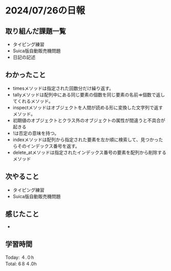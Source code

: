 # 2024/07/26の日報
## 取り組んだ課題一覧
* タイピング練習
* Suica版自動販売機問題
* 日記の記述
## わかったこと
* timesメソッドは指定された回数分だけ繰り返す。
* tallyメソッドは配列中にある同じ要素の個数を同じ要素の名前=>個数で返してくれるメソッド。
* inspectメソッドはオブジェクトを人間が読める形に変換した文字列で返すメソッド。
* 初期値のオブジェクトとクラス外のオブジェクトの属性が間違うと不具合が起きる
* !は否定の意味を持つ。
* indexメソッドは配列から指定された要素を左か順に検索して、見つかったらそのインデックス番号を返す。
* delete_atメソッドは指定されたインデックス番号の要素を配列から削除するメソッド
## 次やること
* タイピング練習
* Suica版自動販売機問題
## 感じたこと
* 
## 学習時間
Today: ４.０h<br>
Total: 6８４.0h
